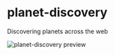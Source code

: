 # planet-discovery
Discovering planets across the web

![planet-discovery preview](http://i.imgur.com/HnBRys4.png)

